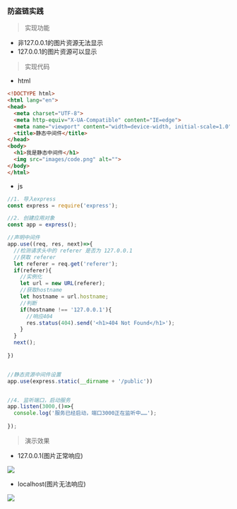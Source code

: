 ### 防盗链实践

> 实现功能

- 非127.0.0.1的图片资源无法显示
- 127.0.0.1的图片资源可以显示

> 实现代码

- html

```html
<!DOCTYPE html>
<html lang="en">
<head>
  <meta charset="UTF-8">
  <meta http-equiv="X-UA-Compatible" content="IE=edge">
  <meta name="viewport" content="width=device-width, initial-scale=1.0">
  <title>静态中间件</title>
</head>
<body>
  <h1>我是静态中间件</h1>
  <img src="images/code.png" alt="">
</body>
</html>
```

- js

```javascript
//1. 导入express
const express = require('express');

//2. 创建应用对象
const app = express();

//声明中间件
app.use((req, res, next)=>{
  //检测请求头中的 referer 是否为 127.0.0.1
  //获取 referer
  let referer = req.get('referer');
  if(referer){
    //实例化
    let url = new URL(referer);
    //获取hostname
    let hostname = url.hostname;
    //判断
    if(hostname !== '127.0.0.1'){
      //响应404
      res.status(404).send('<h1>404 Not Found</h1>');
    }
  }
  next();
  
})


//静态资源中间件设置
app.use(express.static(__dirname + '/public'))


//4. 监听端口，启动服务
app.listen(3000,()=>{
  console.log('服务已经启动，端口3000正在监听中……');
  
});

```
> 演示效果

- 127.0.0.1(图片正常响应)

![](https://static-youdao-note.oss-cn-shenzhen.aliyuncs.com/images/202304071236001.webp?x-oss-process=style/webp)

- localhost(图片无法响应)

![](https://static-youdao-note.oss-cn-shenzhen.aliyuncs.com/images/202304071237410.webp?x-oss-process=style/webp)